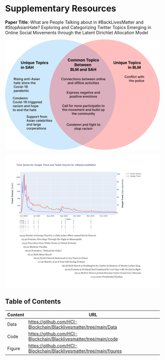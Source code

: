 # Supplementary Resources 

**Paper Title**: What are People Talking about in \#BackLivesMatter and \#StopAsianHate? Exploring and Categorizing Twitter Topics Emerging in Online Social Movements through the Latent Dirichlet Allocation Model

![Figure 1: Common topics between BlackLivesMatter and StopAsianHate, and unique topics in the two movements](https://github.com/HCI-Blockchain/Blacklivesmatter/blob/main/ACMAIES_BLM.png)


![Figure 2: Blacklivesmatter: Time Series for Google Trend, Tweet Volume, and Events. The red line illustrated the relative interest on Google for the keywords "black lives matter" in the U.S, whereas the blue line represents tweet volumes, the number of tweets per day, and the red line illustrates google trend scores (Timezone: Universal Time Coordinated)](https://github.com/HCI-Blockchain/Blacklivesmatter/blob/main/figures/event_blm.png)





## Table of Contents

|      Content  |       URL             |
|---------------|----------------------|
|       Data    | https://github.com/HCI-Blockchain/Blacklivesmatter/tree/main/Data |
|       Code    | https://github.com/HCI-Blockchain/Blacklivesmatter/tree/main/code|
|       Figure  | https://github.com/HCI-Blockchain/Blacklivesmatter/tree/main/figures|
